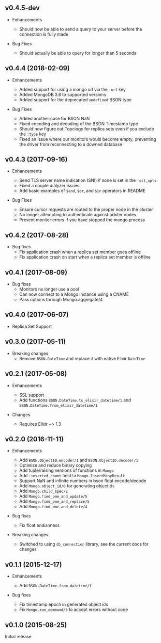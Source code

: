 ## v0.4.5-dev

* Enhancements
  * Should now be able to send a query to your server before the connection
    is fully made

* Bug Fixes
  * Should actually be able to query for longer than 5 seconds

## v0.4.4 (2018-02-09)

* Enhancements
  * Added support for using a mongo url via the `:url` key
  * Added MongoDB 3.6 to supported versions
  * Added support for the deprecated `undefined` BSON type

* Bug Fixes
  * Added another case for BSON NaN
  * Fixed encoding and decoding of the BSON Timestamp type
  * Should now figure out Topology for replica sets even if you exclude the
    `:type` key
  * Fixed an issue where our monitors would become empty, preventing the driver
    from reconnecting to a downed database

## v0.4.3 (2017-09-16)

* Enhancements
  * Send TLS server name indication (SNI) if none is set in the `:ssl_opts`
  * Fixed a couple dialyzer issues
  * Add basic examples of `$and`, `$or`, and `$in` operators in README

* Bug Fixes
  * Ensure cursor requests are routed to the proper node in the cluster
  * No longer attempting to authenticate against arbiter nodes
  * Prevent monitor errors if you have stopped the mongo process

## v0.4.2 (2017-08-28)

* Bug fixes
  * Fix application crash when a replica set member goes offline
  * Fix application crash on start when a replica set member is offline

## v0.4.1 (2017-08-09)

* Bug fixes
  * Monitors no longer use a pool
  * Can now connect to a Mongo instance using a CNAME
  * Pass options through Mongo.aggregate/4

## v0.4.0 (2017-06-07)

* Replica Set Support

## v0.3.0 (2017-05-11)

* Breaking changes
  * Remove `BSON.DateTime` and replace it with native Elixir `DateTime`

## v0.2.1 (2017-05-08)

* Enhancements
  * SSL support
  * Add functions `BSON.DateTime.to_elixir_datetime/1` and `BSON.DateTime.from_elixir_datetime/1`

* Changes
  * Requires Elixir ~> 1.3

## v0.2.0 (2016-11-11)

* Enhancements
  * Add `BSON.ObjectID.encode!/1` and `BSON.ObjectID.decode!/1`
  * Optimize and reduce binary copying
  * Add tuple/raising versions of functions in `Mongo`
  * Add `:inserted_count` field to `Mongo.InsertManyResult`
  * Support NaN and infinite numbers in bson float encode/decode
  * Add `Mongo.object_id/0` for generating objectids
  * Add `Mongo.child_spec/2`
  * Add `Mongo.find_one_and_update/5`
  * Add `Mongo.find_one_and_replace/5`
  * Add `Mongo.find_one_and_delete/4`

* Bug fixes
  * Fix float endianness

* Breaking changes
  * Switched to using `db_connection` library, see the current docs for changes

## v0.1.1 (2015-12-17)

* Enhancements
  * Add `BSON.DateTime.from_datetime/1`

* Bug fixes
  * Fix timestamp epoch in generated object ids
  * Fix `Mongo.run_command/3` to accept errors without code

## v0.1.0 (2015-08-25)

Initial release
